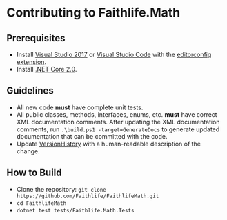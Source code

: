 # Contributing to Faithlife.Math

## Prerequisites

* Install [Visual Studio 2017](https://www.visualstudio.com/downloads/) or [Visual Studio Code](https://code.visualstudio.com/) with the [editorconfig extension](https://github.com/editorconfig/editorconfig-vscode).
* Install [.NET Core 2.0](https://www.microsoft.com/net/core).

## Guidelines

* All new code **must** have complete unit tests.
* All public classes, methods, interfaces, enums, etc. **must** have correct XML documentation comments. After updating the XML documentation comments, run `.\build.ps1 -target=GenerateDocs` to generate updated documentation that can be committed with the code.
* Update [VersionHistory](../VersionHistory.md) with a human-readable description of the change.

## How to Build

* Clone the repository: `git clone https://github.com/Faithlife/FaithlifeMath.git`
* `cd FaithlifeMath`
* `dotnet test tests/Faithlife.Math.Tests`
